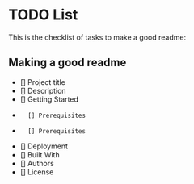 # TODO List

This is the checklist of tasks to make a good readme:

## Making a good readme

- [] Project title
-   [] Description
-   [] Getting Started
-       [] Prerequisites
-       [] Prerequisites
-   [] Deployment
-   [] Built With
-   [] Authors
-   [] License